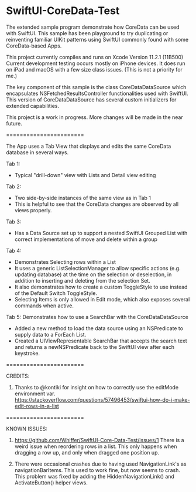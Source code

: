 # SwiftUI-CoreData-Test

The extended sample program demonstrate how CoreData can be used with SwiftUI. This sample has been playground to try duplicating or reinventing familiar UIKit patterns using SwiftUI commonly found with some CoreData-based Apps.

This project currently compiles and runs on Xcode Version 11.2.1 (11B500) Current development testing occurs mostly on iPhone devices. It does run on iPad and macOS with a few size class issues. (This is not a priority for me.)

The key component of this sample is the class CoreDataDataSource which encapsulates NSFetchedResultsController functionalities used with SwiftUI. This version of CoreDataDataSource has several custom initializers for extended capabilities.

This project is a work in progress. More changes will be made in the near future.

=======================

The App uses a Tab View that displays and edits the same CoreData database in several ways.

Tab 1: 
- Typical "drill-down" view with Lists and Detail view editing

Tab 2: 
- Two side-by-side instances of the same view as in Tab 1 
- This is helpful to see that the CoreData changes are observed by all views properly.

Tab 3: 
- Has a Data Source set up to support a nested SwiftUI Grouped List with correct implementations of move and delete within a group

Tab 4: 
- Demonstrates Selecting rows within a List
- It uses a generic ListSelectionManager to allow specific actions (e.g. updating database) at the time on the selection or deselection, in addition to inserting and deleting from the selection Set. 
- It also demonstrates how to create a custom ToggleStyle to use instead of the Default Switch ToggleStyle. 
- Selecting Items is only allowed in Edit mode, which also exposes several commands when active.

Tab 5: Demonstrates how to use a SearchBar with the CoreDataDataSource 
- Added a new method to load the data source using an NSPredicate to supply data to a ForEach List. 
- Created a UIViewRepresentable SearchBar that accepts the search text and returns a newNSPredicate back to the SwiftUI view after each keystroke.

=======================

CREDITS:
1.  Thanks to @kontiki for insight on how to correctly use the editMode environment var.
https://stackoverflow.com/questions/57496453/swiftui-how-do-i-make-edit-rows-in-a-list

=======================

KNOWN ISSUES:

1. https://github.com/Whiffer/SwiftUI-Core-Data-Test/issues/1
There is a weird issue when reordering rows in a list. This only happens when dragging a row up, 
and only when dragged one position up.

2. There were occasional crashes due to having used NavigationLink's as navigationBarItems.
This used to work fine, but now seems to crash.  This problem was fixed by adding the
HiddenNavigationLink() and ActivateButton() helper views. 
